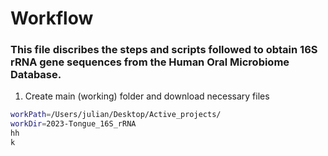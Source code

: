 # Workflow
### This file discribes the steps and scripts followed to obtain 16S rRNA gene sequences from the Human Oral Microbiome Database.
1. Create main (working) folder and download necessary files
```bash
workPath=/Users/julian/Desktop/Active_projects/
workDir=2023-Tongue_16S_rRNA
hh 
k
```
